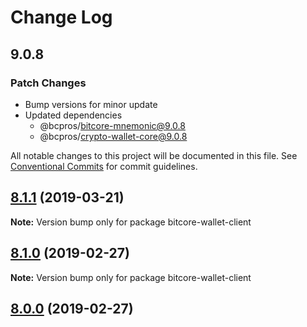 # Change Log

## 9.0.8

### Patch Changes

- Bump versions for minor update
- Updated dependencies
  - @bcpros/bitcore-mnemonic@9.0.8
  - @bcpros/crypto-wallet-core@9.0.8

All notable changes to this project will be documented in this file.
See [Conventional Commits](https://conventionalcommits.org) for commit guidelines.

## [8.1.1](https://github.com/bitpay/bitcore-wallet-client/compare/v8.1.0...v8.1.1) (2019-03-21)

**Note:** Version bump only for package bitcore-wallet-client

## [8.1.0](https://github.com/bitpay/bitcore-wallet-client/compare/v5.0.0-beta.44...v8.1.0) (2019-02-27)

**Note:** Version bump only for package bitcore-wallet-client

## [8.0.0](https://github.com/bitpay/bitcore-wallet-client/compare/v5.0.0-beta.44...v8.0.0) (2019-02-27)
